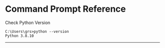 # Command Prompt Reference

Check Python Version

```
C:\Users\grs>python --version
Python 3.8.10
```

---